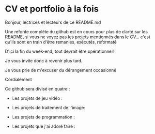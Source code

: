 # CV et portfolio à la fois
Bonjour, lectrices et lecteurs de ce README.md

Une refonte complète du github est en cours pour plus de clarté sur les README, si vous ne voyez pas les projets mentionnés dans le CV... c'est qu'ils sont en train d'être remaniés, exécutés, reformaté

D'ici la fin du week-end, tout devrait être opérationnel!

Je vous invite donc à revenir plus tard.

Je vous prie de m'excuser du dérangement occasionné 

Cordialement 

Ce github sera divisé en quatre :

- Les projets de jeu vidéo : 

- Les projets de traitement de l'image: 

- Les projets de programmation :

- Les projets que j'ai adoré faire :
